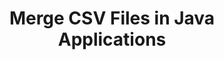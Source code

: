 ---
############################# Static ############################
layout: "autogen"
draft: false
path: "merger/java/csv/"
otherformats: PDF BMP DOC DOCM DOCX DOT DOTM DOTX EPUB Excel HTML Image MHT MHTML ODP ODS ODT OneNote OTP OTT PDF PNG POTM POTX PPS PPSM PPSX PPT PPTM PPTX PS RTF TEX TIF TIFF TSV TXT VDX Visio VSDM VSDX VSSX VSSM VSTM VSTX VSX VTX Web Word Worksheet XLAM XLS XLSB XLSM XLSX XLT XLTM XLTX XPS 

############################# Head ############################
head_title: "Merge CSV Files via Java & J2SE Documents Merger API"
head_description: "Merge multiple CSV files into a single file using Java documents merger API with all data, style and formatting as the source documents."

############################# Header ############################
title: "Merge CSV Files in Java Applications"
description: "Merge multiple CSV files into a single file using Java documents merger API. Merge selected pages or page ranges from various source documents into a single resultant document with all data, style and formatting as the source documents."

############################# SubMenu ############################
submenu:
    enable: true

############################# About ############################
about:
    enable: true
    title: "GroupDocs.Merger for Java API"
    content: |
        GroupDocs.Merger for Java library offers a simple solution to safely merge & split between a wide range of document formats including PDF, Microsoft Office (Word, Excel, PowerPoint, OneNote), OpenDocument, HTML, images and many others within .NET applications. By adding just a few lines of the code, perform several document operations such as move, remove, rotate, swap, extract or change the orientation of pages within the documents. The documents merging API also supports previewing document pages as an image to analyse the document structure, formatting and content on the page.
        
        GroupDocs.Merger APIs are well supported on all major operating systems and Java versions including J2SE 7.0 (1.7), J2SE 8.0 (1.8) and Java 10.

############################# Steps ############################
steps:
    enable: true
    title_left: "Merge Two or More CSV Files in Java"
    content_left: |
        [GroupDocs.Merger](https://products.groupdocs.com/merger/java/) makes it easy for Java developers to merge multiple CSV files by implementing a few easy steps.

        *   Create an instance of **Merger** class and load CSV file.
        *   Call **Join** method of **Merger** class instance and load another CSV file.
        *   Call **Save** method of **Merger** class instance to save the merged document.
        
    title_right: "System Requirements"
    content_right: |
        Before executing the code example below, please make sure that you have the following prerequisites installled on your system.

        *   Operating Systems: Microsoft Windows, Linux, MacOS
        *   Development Environments: NetBeans, IntelliJ IDEA, Eclipse
        *   Frameworks: Java 7 (1.7) and above
        *   Download the latest version of GroupDocs.Merger for Java from [Maven](https://repository.groupdocs.com/webapp/#/artifacts/browse/tree/General/repo/com/groupdocs/groupdocs-merger)
        
    code: |
        ```cs
        // Merge CSV files using GroupDocs.Merger API
        // Instantiate Merger with input CSV document
        Merger merger = new Merger("input_1.csv"))
          {
            // Call Join method of Merger class instance and pass second source document path
            merger.Join("input_2.csv");
            
            // Call Save method of Merger class instance to save merged document
            merger.Save("merged-file.csv");
          }
        ```
        

demos:
    enable: true
        

about_formats:
    enable: true


more_formats:
    enable: true


back_to_top:
    enable: true
---